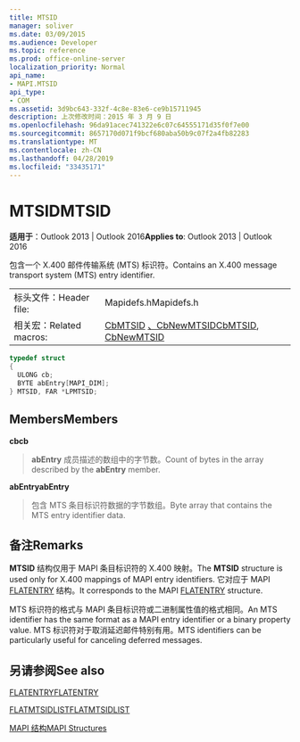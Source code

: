 ```yaml
---
title: MTSID
manager: soliver
ms.date: 03/09/2015
ms.audience: Developer
ms.topic: reference
ms.prod: office-online-server
localization_priority: Normal
api_name:
- MAPI.MTSID
api_type:
- COM
ms.assetid: 3d9bc643-332f-4c8e-83e6-ce9b15711945
description: 上次修改时间：2015 年 3 月 9 日
ms.openlocfilehash: 96da91acec741322e6c07c64555171d35f0f7e00
ms.sourcegitcommit: 8657170d071f9bcf680aba50b9c07f2a4fb82283
ms.translationtype: MT
ms.contentlocale: zh-CN
ms.lasthandoff: 04/28/2019
ms.locfileid: "33435171"
---
```

# <a name="mtsid"></a><span data-ttu-id="402c2-103">MTSID</span><span class="sxs-lookup"><span data-stu-id="402c2-103">MTSID</span></span>

  
  
<span data-ttu-id="402c2-104">**适用于**：Outlook 2013 | Outlook 2016</span><span class="sxs-lookup"><span data-stu-id="402c2-104">**Applies to**: Outlook 2013 | Outlook 2016</span></span> 
  
<span data-ttu-id="402c2-105">包含一个 X.400 邮件传输系统 (MTS) 标识符。</span><span class="sxs-lookup"><span data-stu-id="402c2-105">Contains an X.400 message transport system (MTS) entry identifier.</span></span> 
  
|||
|:-----|:-----|
|<span data-ttu-id="402c2-106">标头文件：</span><span class="sxs-lookup"><span data-stu-id="402c2-106">Header file:</span></span>  <br/> |<span data-ttu-id="402c2-107">Mapidefs.h</span><span class="sxs-lookup"><span data-stu-id="402c2-107">Mapidefs.h</span></span>  <br/> |
|<span data-ttu-id="402c2-108">相关宏：</span><span class="sxs-lookup"><span data-stu-id="402c2-108">Related macros:</span></span>  <br/> |<span data-ttu-id="402c2-109">[CbMTSID](cbmtsid.md) [、CbNewMTSID](cbnewmtsid.md)</span><span class="sxs-lookup"><span data-stu-id="402c2-109">[CbMTSID](cbmtsid.md), [CbNewMTSID](cbnewmtsid.md)</span></span> <br/> |
   
```cpp
typedef struct
{
  ULONG cb;
  BYTE abEntry[MAPI_DIM];
} MTSID, FAR *LPMTSID;

```

## <a name="members"></a><span data-ttu-id="402c2-110">Members</span><span class="sxs-lookup"><span data-stu-id="402c2-110">Members</span></span>

 <span data-ttu-id="402c2-111">**cb**</span><span class="sxs-lookup"><span data-stu-id="402c2-111">**cb**</span></span>
  
> <span data-ttu-id="402c2-112">**abEntry** 成员描述的数组中的字节数。</span><span class="sxs-lookup"><span data-stu-id="402c2-112">Count of bytes in the array described by the **abEntry** member.</span></span> 
    
 <span data-ttu-id="402c2-113">**abEntry**</span><span class="sxs-lookup"><span data-stu-id="402c2-113">**abEntry**</span></span>
  
> <span data-ttu-id="402c2-114">包含 MTS 条目标识符数据的字节数组。</span><span class="sxs-lookup"><span data-stu-id="402c2-114">Byte array that contains the MTS entry identifier data.</span></span>
    
## <a name="remarks"></a><span data-ttu-id="402c2-115">备注</span><span class="sxs-lookup"><span data-stu-id="402c2-115">Remarks</span></span>

<span data-ttu-id="402c2-116">**MTSID** 结构仅用于 MAPI 条目标识符的 X.400 映射。</span><span class="sxs-lookup"><span data-stu-id="402c2-116">The **MTSID** structure is used only for X.400 mappings of MAPI entry identifiers.</span></span> <span data-ttu-id="402c2-117">它对应于 MAPI [FLATENTRY](flatentry.md) 结构。</span><span class="sxs-lookup"><span data-stu-id="402c2-117">It corresponds to the MAPI [FLATENTRY](flatentry.md) structure.</span></span> 
  
<span data-ttu-id="402c2-118">MTS 标识符的格式与 MAPI 条目标识符或二进制属性值的格式相同。</span><span class="sxs-lookup"><span data-stu-id="402c2-118">An MTS identifier has the same format as a MAPI entry identifier or a binary property value.</span></span> <span data-ttu-id="402c2-119">MTS 标识符对于取消延迟邮件特别有用。</span><span class="sxs-lookup"><span data-stu-id="402c2-119">MTS identifiers can be particularly useful for canceling deferred messages.</span></span> 
  
## <a name="see-also"></a><span data-ttu-id="402c2-120">另请参阅</span><span class="sxs-lookup"><span data-stu-id="402c2-120">See also</span></span>



[<span data-ttu-id="402c2-121">FLATENTRY</span><span class="sxs-lookup"><span data-stu-id="402c2-121">FLATENTRY</span></span>](flatentry.md)
  
[<span data-ttu-id="402c2-122">FLATMTSIDLIST</span><span class="sxs-lookup"><span data-stu-id="402c2-122">FLATMTSIDLIST</span></span>](flatmtsidlist.md)


[<span data-ttu-id="402c2-123">MAPI 结构</span><span class="sxs-lookup"><span data-stu-id="402c2-123">MAPI Structures</span></span>](mapi-structures.md)

